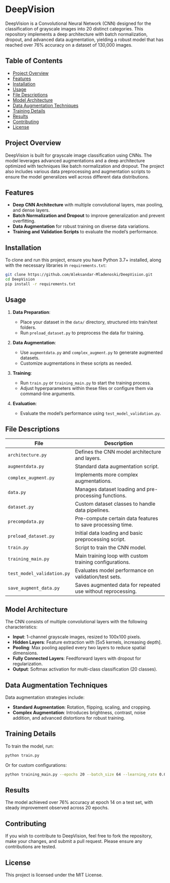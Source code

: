 # DeepVision

DeepVision is a Convolutional Neural Network (CNN) designed for the classification of grayscale images into 20 distinct categories. This repository implements a deep architecture with batch normalization, dropout, and advanced data augmentation, yielding a robust model that has reached over 76% accuracy on a dataset of 130,000 images.

## Table of Contents
- [Project Overview](#project-overview)
- [Features](#features)
- [Installation](#installation)
- [Usage](#usage)
- [File Descriptions](#file-descriptions)
- [Model Architecture](#model-architecture)
- [Data Augmentation Techniques](#data-augmentation-techniques)
- [Training Details](#training-details)
- [Results](#results)
- [Contributing](#contributing)
- [License](#license)

## Project Overview
DeepVision is built for grayscale image classification using CNNs. The model leverages advanced augmentations and a deep architecture optimized with techniques like batch normalization and dropout. The project also includes various data preprocessing and augmentation scripts to ensure the model generalizes well across different data distributions.

## Features
- **Deep CNN Architecture** with multiple convolutional layers, max pooling, and dense layers.
- **Batch Normalization and Dropout** to improve generalization and prevent overfitting.
- **Data Augmentation** for robust training on diverse data variations.
- **Training and Validation Scripts** to evaluate the model’s performance.

## Installation
To clone and run this project, ensure you have Python 3.7+ installed, along with the necessary libraries in `requirements.txt`:
```bash
git clone https://github.com/Aleksandar-Mladenoski/DeepVision.git
cd DeepVision
pip install -r requirements.txt
```

## Usage
1. **Data Preparation**:
   - Place your dataset in the `data/` directory, structured into train/test folders.
   - Run `preload_dataset.py` to preprocess the data for training.

2. **Data Augmentation**:
   - Use `augmentdata.py` and `complex_augment.py` to generate augmented datasets.
   - Customize augmentations in these scripts as needed.

3. **Training**:
   - Run `train.py` or `training_main.py` to start the training process.
   - Adjust hyperparameters within these files or configure them via command-line arguments.

4. **Evaluation**:
   - Evaluate the model’s performance using `test_model_validation.py`.

## File Descriptions

| File                     | Description                                                      |
|--------------------------|------------------------------------------------------------------|
| `architecture.py`        | Defines the CNN model architecture and layers.                  |
| `augmentdata.py`         | Standard data augmentation script.                              |
| `complex_augment.py`     | Implements more complex augmentations.                          |
| `data.py`                | Manages dataset loading and pre-processing functions.           |
| `dataset.py`             | Custom dataset classes to handle data pipelines.               |
| `precompdata.py`         | Pre-compute certain data features to save processing time.      |
| `preload_dataset.py`     | Initial data loading and basic preprocessing script.            |
| `train.py`               | Script to train the CNN model.                                  |
| `training_main.py`       | Main training loop with custom training configurations.         |
| `test_model_validation.py`| Evaluates model performance on validation/test sets.         |
| `save_augment_data.py`   | Saves augmented data for repeated use without reprocessing.     |

## Model Architecture
The CNN consists of multiple convolutional layers with the following characteristics:
- **Input**: 1-channel grayscale images, resized to 100x100 pixels.
- **Hidden Layers**: Feature extraction with [5x5 kernels, increasing depth].
- **Pooling**: Max pooling applied every two layers to reduce spatial dimensions.
- **Fully Connected Layers**: Feedforward layers with dropout for regularization.
- **Output**: Softmax activation for multi-class classification (20 classes).

## Data Augmentation Techniques
Data augmentation strategies include:
- **Standard Augmentation**: Rotation, flipping, scaling, and cropping.
- **Complex Augmentation**: Introduces brightness, contrast, noise addition, and advanced distortions for robust training.

## Training Details
To train the model, run:
```bash
python train.py
```
Or for custom configurations:
```bash
python training_main.py --epochs 20 --batch_size 64 --learning_rate 0.001
```

## Results
The model achieved over 76% accuracy at epoch 14 on a test set, with steady improvement observed across 20 epochs.

## Contributing
If you wish to contribute to DeepVision, feel free to fork the repository, make your changes, and submit a pull request. Please ensure any contributions are tested.

## License
This project is licensed under the MIT License.

